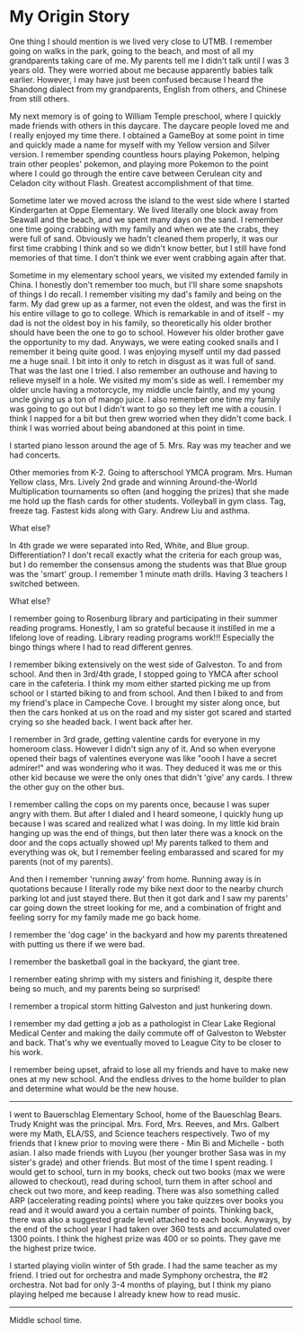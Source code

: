 <!-- Born

Before School

Elementary School

Middle School

High School

College

Post-College

Working

Current -->

# My Origin Story

One thing I should mention is we lived very close to UTMB. I remember going on walks in the park, going to the beach, and most of all my grandparents taking care of me. My parents tell me I didn't talk until I was 3 years old. They were worried about me because apparently babies talk earlier. However, I may have just been confused because I heard the Shandong dialect from my grandparents, English from others, and Chinese from still others.

My next memory is of going to William Temple preschool, where I quickly made friends with others in this daycare. The daycare people loved me and I really enjoyed my time there. I obtained a GameBoy at some point in time and quickly made a name for myself with my Yellow version and Silver version. I remember spending countless hours playing Pokemon, helping train other peoples' pokemon, and playing more Pokemon to the point where I could go through the entire cave between Cerulean city and Celadon city without Flash. Greatest accomplishment of that time. 

Sometime later we moved across the island to the west side where I started Kindergarten at Oppe Elementary. We lived literally one block away from Seawall and the beach, and we spent many days on the sand. I remember one time going crabbing with my family and when we ate the crabs, they were full of sand. Obviously we hadn't cleaned them properly, it was our first time crabbing I think and so we didn't know better, but I still have fond memories of that time. I don't think we ever went crabbing again after that.

Sometime in my elementary school years, we visited my extended family in China. I honestly don't remember too much, but I'll share some snapshots of things I do recall. I remember visiting my dad's family and being on the farm. My dad grew up as a farmer, not even the oldest, and was the first in his entire village to go to college. Which is remarkable in and of itself - my dad is not the oldest boy in his family, so theoretically his older brother should have been the one to go to school. However his older brother gave the opportunity to my dad. Anyways, we were eating cooked snails and I remember it being quite good. I was enjoying myself until my dad passed me a huge snail. I bit into it only to retch in disgust as it was full of sand. That was the last one I tried. I also remember an outhouse and having to relieve myself in a hole.
We visited my mom's side as well. I remember my older uncle having a motorcycle, my middle uncle faintly, and my young uncle giving us a ton of mango juice. I also remember one time my family was going to go out but I didn't want to go so they left me with a cousin. I think I napped for a bit but then grew worried when they didn't come back. I think I was worried about being abandoned at this point in time. 

I started piano lesson around the age of 5. Mrs. Ray was my teacher and we had concerts. 

Other memories from K-2. Going to afterschool YMCA program. Mrs. Human Yellow class, Mrs. Lively 2nd grade and winning Around-the-World Multiplication tournaments so often (and hogging the prizes) that she made me hold up the flash cards for other students. Volleyball in gym class. Tag, freeze tag. Fastest kids along with Gary. Andrew Liu and asthma. 

What else?

In 4th grade we were separated into Red, White, and Blue group. Differentiation? I don't recall exactly what the criteria for each group was, but I do remember the consensus among the students was that Blue group was the 'smart' group. I remember 1 minute math drills. Having 3 teachers I switched between.

What else?

I remember going to Rosenburg library and participating in their summer reading programs. Honestly, I am so grateful because it instilled in me a lifelong love of reading. Library reading programs work!!! Especially the bingo things where I had to read different genres.

I remember biking extensively on the west side of Galveston. To and from school. And then in 3rd/4th grade, I stopped going to YMCA after school care in the cafeteria. I think my mom either started picking me up from school or I started biking to and from school. And then I biked to and from my friend's place in Campeche Cove. I brought my sister along once, but then the cars honked at us on the road and my sister got scared and started crying so she headed back. I went back after her. 

I remember in 3rd grade, getting valentine cards for everyone in my homeroom class. However I didn't sign any of it. And so when everyone opened their bags of valentines everyone was like "oooh I have a secret admirer!" and was wondering who it was. They deduced it was me or this other kid because we were the only ones that didn't 'give' any cards. I threw the other guy on the other bus. 

I remember calling the cops on my parents once, because I was super angry with them. But after I dialed and I heard someone, I quickly hung up because I was scared and realized what I was doing. In my little kid brain hanging up was the end of things, but then later there was a knock on the door and the cops actually showed up! My parents talked to them and everything was ok, but I remember feeling embarassed and scared for my parents (not of my parents).

And then I remember 'running away' from home. Running away is in quotations because I literally rode my bike next door to the nearby church parking lot and just stayed there. But then it got dark and I saw my parents' car going down the street looking for me, and a combination of fright and feeling sorry for my family made me go back home. 

I remember the 'dog cage' in the backyard and how my parents threatened with putting us there if we were bad. 

I remember the basketball goal in the backyard, the giant tree.

I remember eating shrimp with my sisters and finishing it, despite there being so much, and my parents being so surprised!

I remember a tropical storm hitting Galveston and just hunkering down.

I remember my dad getting a job as a pathologist in Clear Lake Regional Medical Center and making the daily commute off of Galveston to Webster and back. That's why we eventually moved to League City to be closer to his work.

I remember being upset, afraid to lose all my friends and have to make new ones at my new school. And the endless drives to the home builder to plan and determine what would be the new house. 

---
I went to Bauerschlag Elementary School, home of the Baueschlag Bears. Trudy Knight was the principal. Mrs. Ford, Mrs. Reeves, and Mrs. Galbert were my Math, ELA/SS, and Science teachers respectively. Two of my friends that I knew prior to moving were there - Min Bi and Michelle - both asian. I also made friends with Luyou (her younger brother Sasa was in my sister's grade) and other friends. But most of the time I spent reading. I would get to school, turn in my books, check out two books (max we were allowed to checkout), read during school, turn them in after school and check out two more, and keep reading. There was also something called ARP (accelerating reading points) where you take quizzes over books you read and it would award you a certain number of points. Thinking back, there was also a suggested grade level attached to each book. Anyways, by the end of the school year I had taken over 360 tests and accumulated over 1300 points. I think the highest prize was 400 or so points. They gave me the highest prize twice. 

I started playing violin winter of 5th grade. I had the same teacher as my friend. I tried out for orchestra and made Symphony orchestra, the #2 orchestra. Not bad for only 3-4 months of playing, but I think my piano playing helped me because I already knew how to read music. 

---
Middle school time. 

